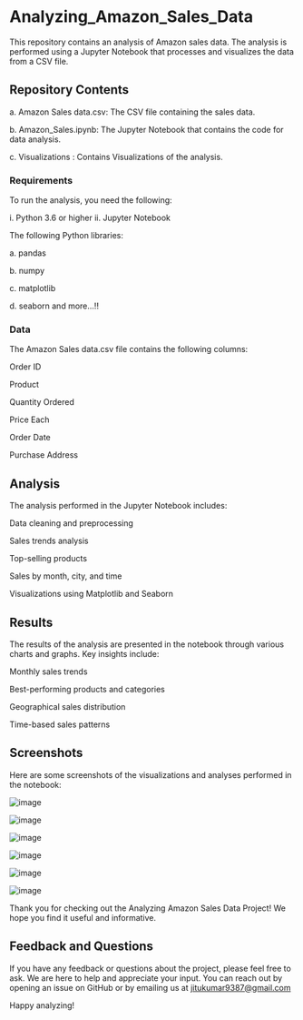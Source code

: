 # Analyzing_Amazon_Sales_Data
 This repository contains an analysis of Amazon sales data. The analysis is performed using a Jupyter Notebook that processes and visualizes the data from a CSV file.
## Repository Contents
a. Amazon Sales data.csv: The CSV file containing the sales data.


b. Amazon_Sales.ipynb: The Jupyter Notebook that contains the code for data analysis.

c. Visualizations : Contains Visualizations of the analysis.

### Requirements

To run the analysis, you need the following:

i. Python 3.6 or higher
ii. Jupyter Notebook

The following Python libraries:

a. pandas

b. numpy

c. matplotlib

d. seaborn and more...!!

### Data

The Amazon Sales data.csv file contains the following columns:

Order ID

Product

Quantity Ordered

Price Each

Order Date

Purchase Address

## Analysis

The analysis performed in the Jupyter Notebook includes:

Data cleaning and preprocessing

Sales trends analysis

Top-selling products

Sales by month, city, and time

Visualizations using Matplotlib and Seaborn

## Results

The results of the analysis are presented in the notebook through various charts and graphs. Key insights include:

Monthly sales trends

Best-performing products and categories

Geographical sales distribution

Time-based sales patterns

## Screenshots

Here are some screenshots of the visualizations and analyses performed in the notebook:

![image](https://github.com/jicsjitu/Analyzing_Amazon_Sales_Data/assets/162569175/823971be-7238-4c94-997e-066e1b084129)

![image](https://github.com/jicsjitu/Analyzing_Amazon_Sales_Data/assets/162569175/bffe377b-02cb-4572-9b2c-dd9279f0212d)

![image](https://github.com/jicsjitu/Analyzing_Amazon_Sales_Data/assets/162569175/d2834e0b-72bc-456c-8c17-1873ec2af079)

![image](https://github.com/jicsjitu/Analyzing_Amazon_Sales_Data/assets/162569175/d87ea615-7bee-4ef0-8e09-e265aaf250e5)

![image](https://github.com/jicsjitu/Analyzing_Amazon_Sales_Data/assets/162569175/fe540196-12c8-458b-8d25-6f2ac9d8d468)

![image](https://github.com/jicsjitu/Analyzing_Amazon_Sales_Data/assets/162569175/dfdbe65a-db00-4c44-9b52-638014e5b2e8)

Thank you for checking out the Analyzing Amazon Sales Data Project! We hope you find it useful and informative.

## Feedback and Questions

If you have any feedback or questions about the project, please feel free to ask. We are here to help and appreciate your input. You can reach out by opening an issue on GitHub or by emailing us at jitukumar9387@gmail.com

Happy analyzing!
